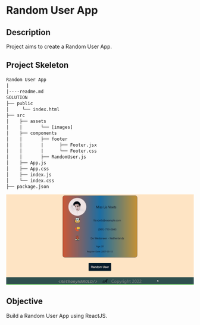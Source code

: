 # Random User App 

## Description

Project aims to create a Random User App.

## Project Skeleton

```
Random User App 
|
|----readme.md         
SOLUTION
├── public
│     └── index.html
├── src
│    ├── assets
│    │       └── [images]
│    ├── components
│    │       ├── footer
│    │       |      ├── Footer.jsx
│    │       |      └── Footer.css
│    │       ├── RandomUser.js
│    ├── App.js
│    ├── App.css
│    ├── index.js
│    └── index.css
├── package.json
```



![Random User App](random-user.gif)

## Objective

Build a Random User App using ReactJS.
